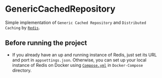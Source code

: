 # GenericCachedRepository

Simple implementation of `Generic Cached Repository` and `Distributed Caching` by [`Redis`](https://redis.io).

## Before running the project

* If you already have an up and running instance of Redis, just set its URL and port in `appsettings.json`. Otherwise,  you can set up your local instance of Redis on Docker using [`Compose.yml`](https://github.com/farazazadi/GenericCachedRepository/blob/main/Docker-Compose/Compose.yml) in `Docker-Compose` directory.
